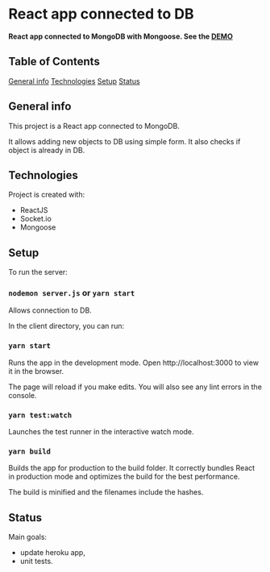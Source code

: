# React app connected to DB

**React app connected to MongoDB with Mongoose. See the [DEMO](https://boiling-citadel-51782.herokuapp.com/)**

## Table of Contents

[General info](#general-info)
[Technologies](#technologies)
[Setup](#setup)
[Status](#status)

## General info

This project is a React app connected to MongoDB.

It allows adding new objects to DB using simple form. It also checks if object is already in DB.

## Technologies

Project is created with:

- ReactJS
- Socket.io
- Mongoose

## Setup

To run the server:

### `nodemon server.js` or `yarn start `

Allows connection to DB.

In the client directory, you can run:

### `yarn start `

Runs the app in the development mode. Open http://localhost:3000 to view it in the browser.

The page will reload if you make edits. You will also see any lint errors in the console.

### `yarn test:watch`

Launches the test runner in the interactive watch mode.

### `yarn build`

Builds the app for production to the build folder. It correctly bundles React in production mode and optimizes the build for the best performance.

The build is minified and the filenames include the hashes.

## Status

Main goals:

- update heroku app,
- unit tests.

